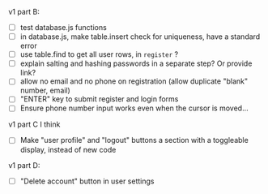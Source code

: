 
v1 part B:
 - [ ] test database.js functions
 - [ ] in database.js, make table.insert check for uniqueness, have a standard error
 - [ ] use table.find to get all user rows, in `register` ?
 - [ ] explain salting and hashing passwords in a separate step? Or provide link?
 - [ ] allow no email and no phone on registration (allow duplicate "blank" number, email)
 - [ ] "ENTER" key to submit register and login forms
 - [ ] Ensure phone number input works even when the cursor is moved...

v1 part C I think
 - [ ] Make "user profile" and "logout" buttons a section with a toggleable display, instead of new code

v1 part D:
 - [ ] "Delete account" button in user settings
